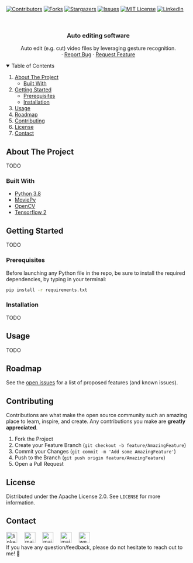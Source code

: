 <!--
*** Thanks for checking out the Best-README-Template. If you have a suggestion
*** that would make this better, please fork the repo and create a pull request
*** or simply open an issue with the tag "enhancement".
*** Thanks again! Now go create something AMAZING! :D
-->

<!-- PROJECT SHIELDS -->
<!--
*** I'm using markdown "reference style" links for readability.
*** Reference links are enclosed in brackets [ ] instead of parentheses ( ).
*** See the bottom of this document for the declaration of the reference variables
*** for contributors-url, forks-url, etc. This is an optional, concise syntax you may use.
*** https://www.markdownguide.org/basic-syntax/#reference-style-links
-->
[![Contributors][contributors-shield]][contributors-url]
[![Forks][forks-shield]][forks-url]
[![Stargazers][stars-shield]][stars-url]
[![Issues][issues-shield]][issues-url]
[![MIT License][license-shield]][license-url]
[![LinkedIn][linkedin-shield]][linkedin-url]

<!-- PROJECT LOGO -->
<br />
<p align="center">
  <!-- <a href="https://github.com/othneildrew/Best-README-Template">
    <img src="images/logo.png" alt="Logo" width="80" height="80">
  </a> -->

  <h3 align="center">Auto editing software</h3>

  <p align="center">
    Auto edit (e.g. cut) video files by leveraging gesture recognition.
    <br />
    ·
    <a href="https://github.com/lorenzobalzani/auto-editing/issues">Report Bug</a>
    ·
    <a href="https://github.com/lorenzobalzani/auto-editing/issues">Request Feature</a>
  </p>
</p>



<!-- TABLE OF CONTENTS -->
<details open="open">
  <summary>Table of Contents</summary>
  <ol>
    <li>
      <a href="#about-the-project">About The Project</a>
      <ul>
        <li><a href="#built-with">Built With</a></li>
      </ul>
    </li>
    <li>
      <a href="#getting-started">Getting Started</a>
      <ul>
        <li><a href="#prerequisites">Prerequisites</a></li>
        <li><a href="#installation">Installation</a></li>
      </ul>
    </li>
    <li><a href="#usage">Usage</a></li>
    <li><a href="#roadmap">Roadmap</a></li>
    <li><a href="#contributing">Contributing</a></li>
    <li><a href="#license">License</a></li>
    <li><a href="#contact">Contact</a></li>
  </ol>
</details>



<!-- ABOUT THE PROJECT -->
## About The Project
TODO
<!--There are many great README templates available on GitHub, however, I didn't find one that really suit my needs so I created this enhanced one. I want to create a README template so amazing that it'll be the last one you ever need -- I think this is it.

Here's why:
* Your time should be focused on creating something amazing. A project that solves a problem and helps others
* You shouldn't be doing the same tasks over and over like creating a README from scratch
* You should implement DRY principles to the rest of your life :smile:

Of course, no one template will serve all projects since your needs may be different. So I'll be adding more in the near future. You may also suggest changes by forking this repo and creating a pull request or opening an issue. Thanks to all the people have contributed to expanding this template!

A list of commonly used resources that I find helpful are listed in the acknowledgements. -->

### Built With
* [Python 3.8](https://www.python.org)
* [MoviePy](https://github.com/Zulko/moviepy)
* [OpenCV](https://github.com/opencv/opencv)
* [Tensorflow 2](https://github.com/tensorflow/tensorflow)



<!-- GETTING STARTED -->
## Getting Started
TODO

### Prerequisites
Before launching any Python file in the repo, be sure to install the required dependencies, by typing in your terminal:
  ```sh
  pip install -r requirements.txt
  ```

### Installation
TODO

<!-- USAGE EXAMPLES -->
## Usage
TODO


<!-- ROADMAP -->
## Roadmap
See the [open issues](https://github.com/lorenzobalzani/auto-editing/issues) for a list of proposed features (and known issues).


<!-- CONTRIBUTING -->
## Contributing
Contributions are what make the open source community such an amazing place to learn, inspire, and create. Any contributions you make are **greatly appreciated**.

1. Fork the Project
2. Create your Feature Branch (`git checkout -b feature/AmazingFeature`)
3. Commit your Changes (`git commit -m 'Add some AmazingFeature'`)
4. Push to the Branch (`git push origin feature/AmazingFeature`)
5. Open a Pull Request


<!-- LICENSE -->
## License
Distributed under the Apache License 2.0. See `LICENSE` for more information.


<!-- CONTACT -->
## Contact
<a href="https://www.linkedin.com/in/lorenzobalzani/"><img src="https://www.vectorlogo.zone/logos/linkedin/linkedin-icon.svg" width="30px" alt="linkedin"></a>
&nbsp; &nbsp;
<a href="mailto:balzanilo@gmail.com"><img src="https://www.vectorlogo.zone/logos/gmail/gmail-icon.svg" width="30px" alt="mail"></a> 
&nbsp; &nbsp;
<a href="mailto:balzanilo@icloud.com"><img src="https://upload.wikimedia.org/wikipedia/commons/4/4e/Mail_%28iOS%29.svg" width="30px" alt="mail"></a> 
&nbsp; &nbsp;
<a href="mailto:lorenzo.balzani@studio.unibo.it"><img src="https://upload.wikimedia.org/wikipedia/commons/thumb/d/d0/Seal_of_the_University_of_Bologna.svg/1920px-Seal_of_the_University_of_Bologna.svg.png" width="30px" alt="mail"></a> 
&nbsp; &nbsp;
<a href="https://lorenzobalzani.github.io/"><img src="https://images.vexels.com/media/users/3/205387/isolated/preview/9e5a4a16e78a187fc3e47fc6e2c5f03a-internet-website-icon-stroke.png" width="30px" alt="website"></a> 
</br>
If you have any question/feedback, please do not hesitate to reach out to me! 💬

<!-- MARKDOWN LINKS & IMAGES -->
<!-- https://www.markdownguide.org/basic-syntax/#reference-style-links -->
[contributors-shield]: https://img.shields.io/github/contributors/lorenzobalzani/auto-editing.svg?style=for-the-badge
[contributors-url]: https://github.com/lorenzobalzani/auto-editing/graphs/contributors
[forks-shield]: https://img.shields.io/github/forks/lorenzobalzani/auto-editing.svg?style=for-the-badge
[forks-url]: https://github.com/lorenzobalzani/auto-editing/network/members
[stars-shield]: https://img.shields.io/github/stars/lorenzobalzani/auto-editing.svg?style=for-the-badge
[stars-url]: https://github.com/lorenzobalzani/auto-editing/stargazers
[issues-shield]: https://img.shields.io/github/issues/lorenzobalzani/auto-editing.svg?style=for-the-badge
[issues-url]: https://github.com/lorenzobalzani/auto-editing/issues
[license-shield]: https://img.shields.io/github/license/lorenzobalzani/auto-editing.svg?style=for-the-badge
[license-url]: https://github.com/lorenzobalzani/auto-editing/blob/master/LICENSE
[linkedin-shield]: https://img.shields.io/badge/-LinkedIn-black.svg?style=for-the-badge&logo=linkedin&colorB=555
[linkedin-url]: https://linkedin.com/in/lorenzobalzani
[product-screenshot]: images/screenshot.png
